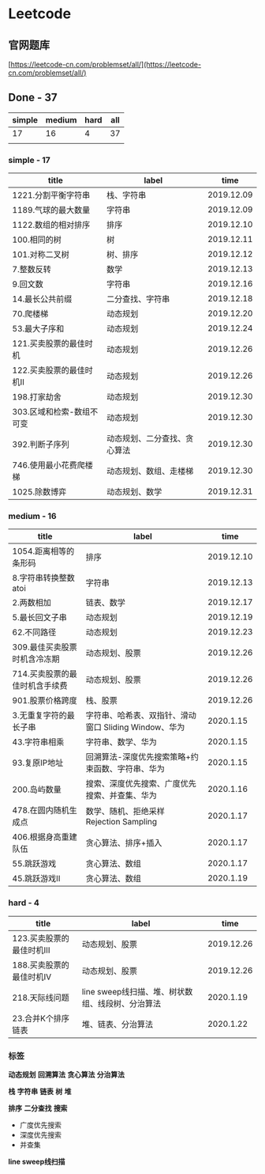 # Leetcode

## 官网题库

[https://leetcode-cn.com/problemset/all/](https://leetcode-cn.com/problemset/all/) 

## Done - 37
|simple|medium|hard|all
|-|-|-|-
|17|16|4|37|
||||

### simple - 17

|title|label|time|
|-|-|-
| 1221.分割平衡字符串 |栈、字符串|2019.12.09
|1189.气球的最大数量|字符串| 2019.12.09
|1122.数组的相对排序 |排序|2019.12.10
|100.相同的树|树| 2019.12.11
|101.对称二叉树|树、排序|2019.12.12
|7.整数反转|数学|2019.12.13
|9.回文数|字符串|2019.12.16
|14.最长公共前缀|二分查找、字符串|2019.12.18
|70.爬楼梯|动态规划|2019.12.20
|53.最大子序和|动态规划|2019.12.24
|121.买卖股票的最佳时机|动态规划|2019.12.26
|122.买卖股票的最佳时机II|动态规划|2019.12.26
|198.打家劫舍|动态规划|2019.12.30
|303.区域和检索-数组不可变|动态规划|2019.12.30
|392.判断子序列|动态规划、二分查找、贪心算法|2019.12.30
|746.使用最小花费爬楼梯|动态规划、数组、走楼梯|2019.12.30
|1025.除数博弈|动态规划、数学|2019.12.31

### medium - 16

|title|label|time
|-|-|-
|1054.距离相等的条形码|排序|2019.12.10
|8.字符串转换整数atoi|字符串|2019.12.13
|2.两数相加|链表、数学|2019.12.17
|5.最长回文子串|动态规划|2019.12.19
|62.不同路径|动态规划|2019.12.23
|309.最佳买卖股票时机含冷冻期|动态规划、股票|2019.12.26
|714.买卖股票的最佳时机含手续费|动态规划、股票|2019.12.26
|901.股票价格跨度|栈、股票|2019.12.26
|3.无重复字符的最长子串|字符串、哈希表、双指针、滑动窗口 Sliding Window、华为|2020.1.15
|43.字符串相乘|字符串、数学、华为|2020.1.15
|93.复原IP地址|回溯算法-深度优先搜索策略+约束函数、字符串、华为|2020.1.15
|200.岛屿数量|搜索、深度优先搜索、广度优先搜索、并查集、华为|2020.1.16
|478.在圆内随机生成点|数学、随机、拒绝采样 Rejection Sampling|2020.1.17
|406.根据身高重建队伍|贪心算法、排序+插入|2020.1.17
|55.跳跃游戏|贪心算法、数组|2020.1.17
|45.跳跃游戏II|贪心算法、数组|2020.1.19


### hard - 4
|title|label|time
|-|-|-
|123.买卖股票的最佳时机III|动态规划、股票|2019.12.26
|188.买卖股票的最佳时机IV|动态规划、股票|2019.12.26
|218.天际线问题|line sweep线扫描、堆、树状数组、线段树、分治算法|2020.1.19
|23.合并K个排序链表|堆、链表、分治算法|2020.1.22

### 标签

**动态规划**
**回溯算法**
**贪心算法**
**分治算法**

**栈**
**字符串**
**链表**
**树**
**堆**

**排序**
**二分查找**
**搜索**

* 广度优先搜索
* 深度优先搜索
* 并查集

**line sweep线扫描**

